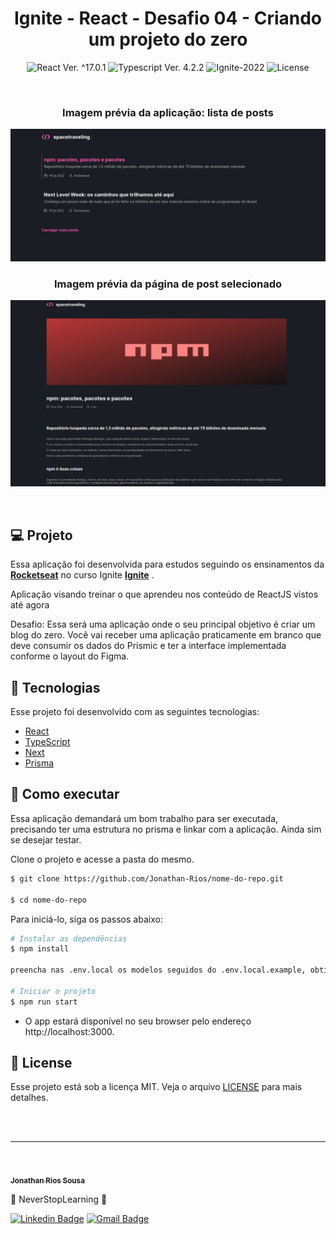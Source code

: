 <h1 align="center">Ignite - React - Desafio 04 - Criando um projeto do zero</h1>

<p align="center">
  <img
    src="https://img.shields.io/badge/React-%5E17.0.1-blue"
    alt="React Ver. ^17.0.1"
  />
  <img
    src="https://img.shields.io/badge/Typescript-%5E4.2.2-blue"
    alt="Typescript Ver. 4.2.2"
  />
  <img
    src="https://img.shields.io/badge/Ignite-2022-green"
    alt="Ignite-2022"
  />
  <img
    alt="License"
    src="https://img.shields.io/static/v1?label=license&message=MIT&color=E51C44&labelColor=0A1033"
  />
</p>

<br>

<h3 align="center">Imagem prévia da aplicação: lista de posts</h3>

![cover](.github/project-preview-01.png?style=flat)

<h3 align="center">Imagem prévia da página de post selecionado</h3>

![cover](.github/project-preview-02.png?style=flat)

<br>

## 💻 Projeto

Essa aplicação foi desenvolvida para estudos seguindo os ensinamentos da **[Rocketseat](https://www.rocketseat.com.br/)** no curso Ignite **[Ignite](https://www.rocketseat.com.br/ignite)** .

Aplicação visando treinar o que aprendeu nos conteúdo de ReactJS vistos até agora

Desafio: Essa será uma aplicação onde o seu principal objetivo é criar um blog do zero. Você vai receber uma aplicação praticamente em branco que deve consumir os dados do Prismic e ter a interface implementada conforme o layout do Figma.

## 🧪 Tecnologias

Esse projeto foi desenvolvido com as seguintes tecnologias:

- [React](https://reactjs.org)
- [TypeScript](https://www.typescriptlang.org/)
- [Next](https://nextjs.org/)
- [Prisma](https://www.prisma.io/)


## 🚀 Como executar

Essa aplicação demandará um bom trabalho para ser executada, precisando ter uma estrutura no prisma e linkar com a aplicação.
Ainda sim se desejar testar.

Clone o projeto e acesse a pasta do mesmo.

```bash
$ git clone https://github.com/Jonathan-Rios/nome-do-repo.git

$ cd nome-do-repo
```

Para iniciá-lo, siga os passos abaixo:
```bash
# Instalar as dependências
$ npm install

preencha nas .env.local os modelos seguidos do .env.local.example, obtidos pelo seu repositório do prisma.

# Iniciar o projeto
$ npm run start
```
- O app estará disponível no seu browser pelo endereço http://localhost:3000.


## 📝 License

Esse projeto está sob a licença MIT. Veja o arquivo [LICENSE](./LICENSE.md) para mais detalhes.

<br />

<br />

---
<br />

<a href="https://github.com/Jonathan-Rios">
 <img src="https://github.com/Jonathan-Rios.png" width="100px;" alt="" />
 <br />
 <sub><b>Jonathan Rios Sousa</b></sub></a>

💠 NeverStopLearning 💠

[![Linkedin Badge](https://img.shields.io/badge/-Jonathan-blue?style=flat-square&logo=Linkedin&logoColor=white&link=https://www.linkedin.com/in/jonathan-rios-sousa-19b3431b6/)](https://www.linkedin.com/in/jonathan-rios-sousa-19b3431b6/)
[![Gmail Badge](https://img.shields.io/badge/-jonathan.riosousa@gmail.com-c14438?style=flat-square&logo=Gmail&logoColor=white&link=mailto:jonathan.riosousa@gmail.com)](mailto:jonathan.riosousa@gmail.com)
